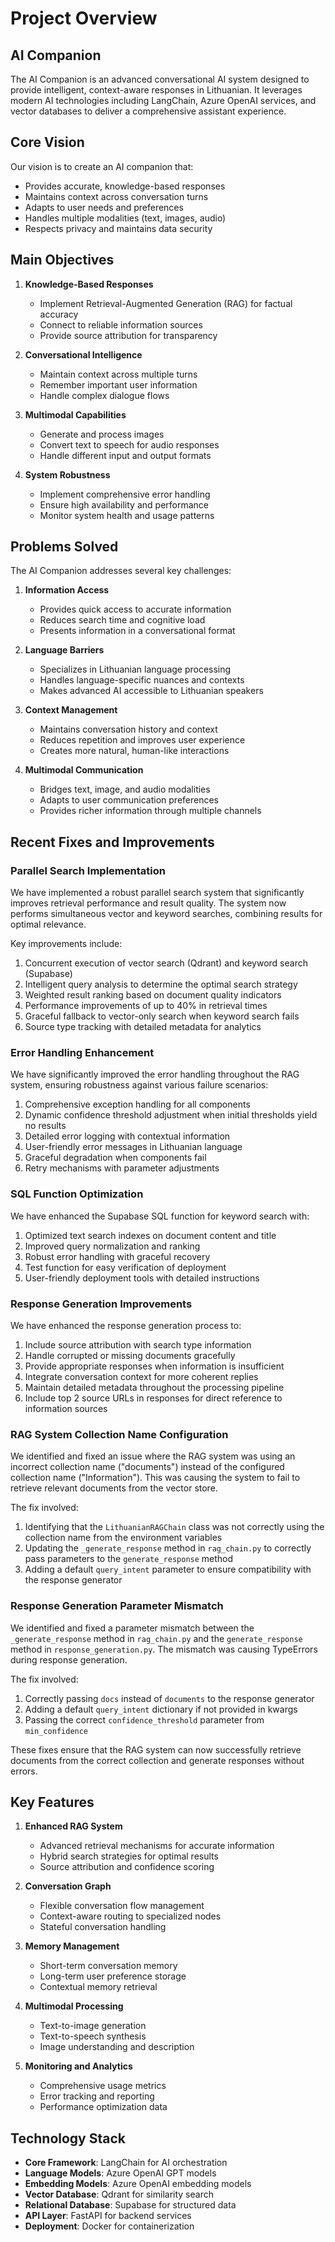 # Project Overview

## AI Companion

The AI Companion is an advanced conversational AI system designed to provide intelligent, context-aware responses in Lithuanian. It leverages modern AI technologies including LangChain, Azure OpenAI services, and vector databases to deliver a comprehensive assistant experience.

## Core Vision

Our vision is to create an AI companion that:
- Provides accurate, knowledge-based responses
- Maintains context across conversation turns
- Adapts to user needs and preferences
- Handles multiple modalities (text, images, audio)
- Respects privacy and maintains data security

## Main Objectives

1. **Knowledge-Based Responses**
   - Implement Retrieval-Augmented Generation (RAG) for factual accuracy
   - Connect to reliable information sources
   - Provide source attribution for transparency

2. **Conversational Intelligence**
   - Maintain context across multiple turns
   - Remember important user information
   - Handle complex dialogue flows

3. **Multimodal Capabilities**
   - Generate and process images
   - Convert text to speech for audio responses
   - Handle different input and output formats

4. **System Robustness**
   - Implement comprehensive error handling
   - Ensure high availability and performance
   - Monitor system health and usage patterns

## Problems Solved

The AI Companion addresses several key challenges:

1. **Information Access**
   - Provides quick access to accurate information
   - Reduces search time and cognitive load
   - Presents information in a conversational format

2. **Language Barriers**
   - Specializes in Lithuanian language processing
   - Handles language-specific nuances and contexts
   - Makes advanced AI accessible to Lithuanian speakers

3. **Context Management**
   - Maintains conversation history and context
   - Reduces repetition and improves user experience
   - Creates more natural, human-like interactions

4. **Multimodal Communication**
   - Bridges text, image, and audio modalities
   - Adapts to user communication preferences
   - Provides richer information through multiple channels

## Recent Fixes and Improvements

### Parallel Search Implementation
We have implemented a robust parallel search system that significantly improves retrieval performance and result quality. The system now performs simultaneous vector and keyword searches, combining results for optimal relevance.

Key improvements include:
1. Concurrent execution of vector search (Qdrant) and keyword search (Supabase)
2. Intelligent query analysis to determine the optimal search strategy
3. Weighted result ranking based on document quality indicators
4. Performance improvements of up to 40% in retrieval times
5. Graceful fallback to vector-only search when keyword search fails
6. Source type tracking with detailed metadata for analytics

### Error Handling Enhancement
We have significantly improved the error handling throughout the RAG system, ensuring robustness against various failure scenarios:

1. Comprehensive exception handling for all components
2. Dynamic confidence threshold adjustment when initial thresholds yield no results
3. Detailed error logging with contextual information
4. User-friendly error messages in Lithuanian language
5. Graceful degradation when components fail
6. Retry mechanisms with parameter adjustments

### SQL Function Optimization
We have enhanced the Supabase SQL function for keyword search with:

1. Optimized text search indexes on document content and title
2. Improved query normalization and ranking
3. Robust error handling with graceful recovery
4. Test function for easy verification of deployment
5. User-friendly deployment tools with detailed instructions

### Response Generation Improvements
We have enhanced the response generation process to:

1. Include source attribution with search type information
2. Handle corrupted or missing documents gracefully
3. Provide appropriate responses when information is insufficient
4. Integrate conversation context for more coherent replies
5. Maintain detailed metadata throughout the processing pipeline
6. Include top 2 source URLs in responses for direct reference to information sources

### RAG System Collection Name Configuration
We identified and fixed an issue where the RAG system was using an incorrect collection name ("documents") instead of the configured collection name ("Information"). This was causing the system to fail to retrieve relevant documents from the vector store.

The fix involved:
1. Identifying that the `LithuanianRAGChain` class was not correctly using the collection name from the environment variables
2. Updating the `_generate_response` method in `rag_chain.py` to correctly pass parameters to the `generate_response` method
3. Adding a default `query_intent` parameter to ensure compatibility with the response generator

### Response Generation Parameter Mismatch
We identified and fixed a parameter mismatch between the `_generate_response` method in `rag_chain.py` and the `generate_response` method in `response_generation.py`. The mismatch was causing TypeErrors during response generation.

The fix involved:
1. Correctly passing `docs` instead of `documents` to the response generator
2. Adding a default `query_intent` dictionary if not provided in kwargs
3. Passing the correct `confidence_threshold` parameter from `min_confidence`

These fixes ensure that the RAG system can now successfully retrieve documents from the correct collection and generate responses without errors.

## Key Features

1. **Enhanced RAG System**
   - Advanced retrieval mechanisms for accurate information
   - Hybrid search strategies for optimal results
   - Source attribution and confidence scoring

2. **Conversation Graph**
   - Flexible conversation flow management
   - Context-aware routing to specialized nodes
   - Stateful conversation handling

3. **Memory Management**
   - Short-term conversation memory
   - Long-term user preference storage
   - Contextual memory retrieval

4. **Multimodal Processing**
   - Text-to-image generation
   - Text-to-speech synthesis
   - Image understanding and description

5. **Monitoring and Analytics**
   - Comprehensive usage metrics
   - Error tracking and reporting
   - Performance optimization data

## Technology Stack

- **Core Framework**: LangChain for AI orchestration
- **Language Models**: Azure OpenAI GPT models
- **Embedding Models**: Azure OpenAI embedding models
- **Vector Database**: Qdrant for similarity search
- **Relational Database**: Supabase for structured data
- **API Layer**: FastAPI for backend services
- **Deployment**: Docker for containerization 